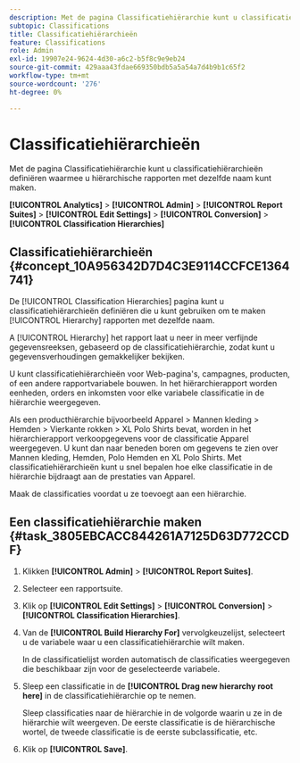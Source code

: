 ```yaml
---
description: Met de pagina Classificatiehiërarchie kunt u classificatiehiërarchieën definiëren waarmee u hiërarchische rapporten met dezelfde naam kunt maken.
subtopic: Classifications
title: Classificatiehiërarchieën
feature: Classifications
role: Admin
exl-id: 19907e24-9624-4d30-a6c2-b5f8c9e9eb24
source-git-commit: 429aaa43fdae669350bdb5a5a54a7d4b9b1c65f2
workflow-type: tm+mt
source-wordcount: '276'
ht-degree: 0%

---
```


# Classificatiehiërarchieën

Met de pagina Classificatiehiërarchie kunt u classificatiehiërarchieën definiëren waarmee u hiërarchische rapporten met dezelfde naam kunt maken.

**[!UICONTROL Analytics]** > **[!UICONTROL Admin]** > **[!UICONTROL Report Suites]** > **[!UICONTROL Edit Settings]** > **[!UICONTROL Conversion]** > **[!UICONTROL Classification Hierarchies]**

## Classificatiehiërarchieën {#concept_10A956342D7D4C3E9114CCFCE1364741}

De [!UICONTROL Classification Hierarchies] pagina kunt u classificatiehiërarchieën definiëren die u kunt gebruiken om te maken [!UICONTROL Hierarchy] rapporten met dezelfde naam.

A [!UICONTROL Hierarchy] het rapport laat u neer in meer verfijnde gegevensreeksen, gebaseerd op de classificatiehiërarchie, zodat kunt u gegevensverhoudingen gemakkelijker bekijken.

U kunt classificatiehiërarchieën voor Web-pagina&#39;s, campagnes, producten, of een andere rapportvariabele bouwen. In het hiërarchierapport worden eenheden, orders en inkomsten voor elke variabele classificatie in de hiërarchie weergegeven.

Als een producthiërarchie bijvoorbeeld Apparel > Mannen kleding > Hemden > Vierkante rokken > XL Polo Shirts bevat, worden in het hiërarchierapport verkoopgegevens voor de classificatie Apparel weergegeven. U kunt dan naar beneden boren om gegevens te zien over Mannen kleding, Hemden, Polo Hemden en XL Polo Shirts. Met classificatiehiërarchieën kunt u snel bepalen hoe elke classificatie in de hiërarchie bijdraagt aan de prestaties van Apparel.

Maak de classificaties voordat u ze toevoegt aan een hiërarchie.

## Een classificatiehiërarchie maken {#task_3805EBCACC844261A7125D63D772CCDF}

1. Klikken **[!UICONTROL Admin]** > **[!UICONTROL Report Suites]**.
1. Selecteer een rapportsuite.
1. Klik op **[!UICONTROL Edit Settings]** > **[!UICONTROL Conversion]** > **[!UICONTROL Classification Hierarchies]**.
1. Van de **[!UICONTROL Build Hierarchy For]** vervolgkeuzelijst, selecteert u de variabele waar u een classificatiehiërarchie wilt maken.

   In de classificatielijst worden automatisch de classificaties weergegeven die beschikbaar zijn voor de geselecteerde variabele.
1. Sleep een classificatie in de **[!UICONTROL Drag new hierarchy root here]** in de classificatiehiërarchie op te nemen.

   Sleep classificaties naar de hiërarchie in de volgorde waarin u ze in de hiërarchie wilt weergeven. De eerste classificatie is de hiërarchische wortel, de tweede classificatie is de eerste subclassificatie, etc.
1. Klik op **[!UICONTROL Save]**.

